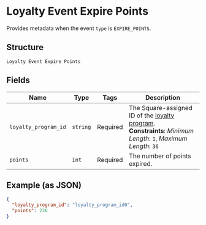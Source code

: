
# Loyalty Event Expire Points

Provides metadata when the event `type` is `EXPIRE_POINTS`.

## Structure

`Loyalty Event Expire Points`

## Fields

| Name | Type | Tags | Description |
|  --- | --- | --- | --- |
| `loyalty_program_id` | `string` | Required | The Square-assigned ID of the [loyalty program](#type-LoyaltyProgram).<br>**Constraints**: *Minimum Length*: `1`, *Maximum Length*: `36` |
| `points` | `int` | Required | The number of points expired. |

## Example (as JSON)

```json
{
  "loyalty_program_id": "loyalty_program_id0",
  "points": 236
}
```

